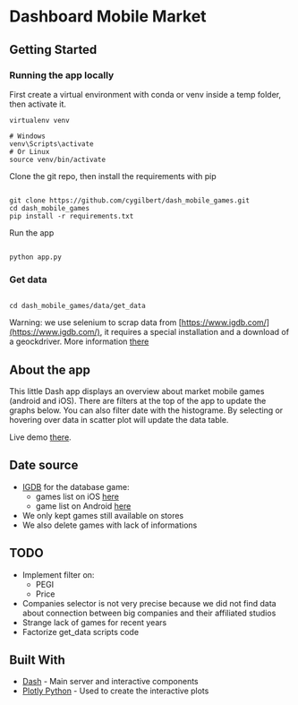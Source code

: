 # Dashboard Mobile Market

## Getting Started

### Running the app locally

First create a virtual environment with conda or venv inside a temp folder, then activate it.

```
virtualenv venv

# Windows
venv\Scripts\activate
# Or Linux
source venv/bin/activate

```

Clone the git repo, then install the requirements with pip

```

git clone https://github.com/cygilbert/dash_mobile_games.git
cd dash_mobile_games
pip install -r requirements.txt

```

Run the app

```

python app.py

```

### Get data

```

cd dash_mobile_games/data/get_data

```

Warning: we use selenium to scrap data from [https://www.igdb.com/](https://www.igdb.com/), it requires a special installation and a download of a geockdriver.
More information [there](https://pypi.org/project/selenium/)


## About the app

This little Dash app displays an overview about market mobile games (android and iOS). There are filters at the top of the app to update the graphs below. You can also filter date with the histograme. By selecting or hovering over data in scatter plot will update the data table.

Live demo [there](https://dash-mobile-games.herokuapp.com/).

## Date source

- [IGDB](https://www.igdb.com/) for the database game:
    - games list on iOS [here](https://www.igdb.com/platforms/ios/games)
    - game list on Android [here](https://www.igdb.com/platforms/android/games)
- We only kept games still available on stores
- We also delete games with lack of informations

## TODO

- Implement filter on:
    - PEGI
    - Price
- Companies selector is not very precise because we did not find data about connection between big companies and their affiliated studios
- Strange lack of games for recent years
- Factorize get_data scripts code

## Built With

- [Dash](https://dash.plot.ly/) - Main server and interactive components
- [Plotly Python](https://plot.ly/python/) - Used to create the interactive plots

